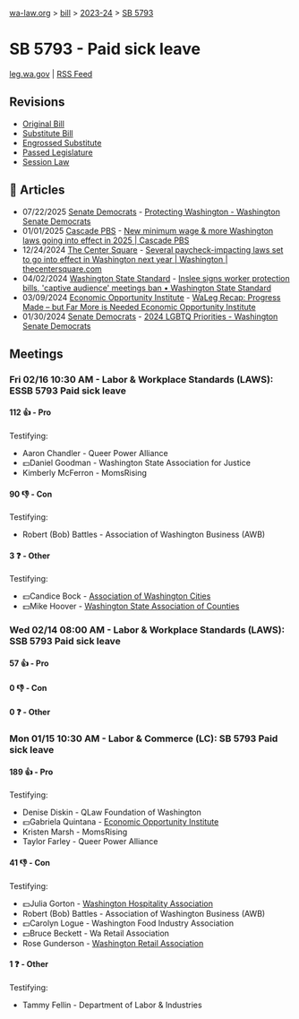 [wa-law.org](/) > [bill](/bill/) > [2023-24](/bill/2023-24/) > [SB 5793](/bill/2023-24/sb/5793/)

# SB 5793 - Paid sick leave
[leg.wa.gov](https://app.leg.wa.gov/billsummary?BillNumber=5793&Year=2023&Initiative=false) | [RSS Feed](./rss.xml)

## Revisions
* [Original Bill](1/)
* [Substitute Bill](S/)
* [Engrossed Substitute](S.E/)
* [Passed Legislature](S.PL/)
* [Session Law](S.SL/)

## 📰 Articles
* 07/22/2025 [Senate Democrats](/org/senate_democrats/) - [Protecting Washington - Washington Senate Democrats](https://senatedemocrats.wa.gov/protecting-washington/#:~:text=SB%205793)
* 01/01/2025 [Cascade PBS](/org/cascade_pbs/) - [New minimum wage & more Washington laws going into effect in 2025 | Cascade PBS](https://crosscut.com/news/2025/01/new-minimum-wage-more-washington-laws-going-effect-2025#:~:text=qualify%20as%20a%20“family%20member”)
* 12/24/2024 [The Center Square](/org/the_center_square/) - [Several paycheck-impacting laws set to go into effect in Washington next year | Washington | thecentersquare.com](https://www.thecentersquare.com/washington/article_b91c962c-c182-11ef-bfca-8fabc49e79f4.html#:~:text=Senate%20Bill%205793)
* 04/02/2024 [Washington State Standard](/org/washington_state_standard/) - [Inslee signs worker protection bills, 'captive audience' meetings ban • Washington State Standard](https://washingtonstatestandard.com/2024/04/02/inslee-signs-worker-protection-bills-washington-ban-on-captive-audience-meetings/#:~:text=Senate%20Bill%205793)
* 03/09/2024 [Economic Opportunity Institute](/org/economic_opportunity_institute/) - [WaLeg Recap: Progress Made – but Far More is Needed Economic Opportunity Institute](https://www.opportunityinstitute.org/blog/post/waleg-recap-2024/#:~:text=Paid%20Sick%20and%20Safe%20Leave%20law)
* 01/30/2024 [Senate Democrats](/org/senate_democrats/) - [2024 LGBTQ Priorities - Washington Senate Democrats](https://senatedemocrats.wa.gov/lgbtq2024priorities/#:~:text=Senate%20Bill%205793)

## Meetings
### Fri 02/16 10:30 AM - Labor & Workplace Standards (LAWS): ESSB 5793 Paid sick leave
#### 112 👍 - Pro
Testifying:
* Aaron Chandler - Queer Power Alliance
* 💵Daniel Goodman - Washington State Association for Justice
* Kimberly McFerron - MomsRising

#### 90 👎 - Con
Testifying:
* Robert (Bob) Battles - Association of Washington Business (AWB)

#### 3 ❓ - Other
Testifying:
* 💵Candice Bock - [Association of Washington Cities](/org/association_of_washington_cities/)
* 💵Mike Hoover - [Washington State Association of Counties](/org/washington_state_association_of_counties/)

### Wed 02/14 08:00 AM - Labor & Workplace Standards (LAWS): SSB 5793 Paid sick leave
#### 57 👍 - Pro

#### 0 👎 - Con

#### 0 ❓ - Other

### Mon 01/15 10:30 AM - Labor & Commerce (LC): SB 5793 Paid sick leave
#### 189 👍 - Pro
Testifying:
* Denise Diskin - QLaw Foundation of Washington
* 💵Gabriela Quintana - [Economic Opportunity Institute](/org/economic_opportunity_institute/)
* Kristen Marsh - MomsRising
* Taylor Farley - Queer Power Alliance

#### 41 👎 - Con
Testifying:
* 💵Julia Gorton - [Washington Hospitality Association](/org/washington_hospitality_association/)
* Robert (Bob) Battles - Association of Washington Business (AWB)
* 💵Carolyn Logue - Washington Food Industry Association
* 💵Bruce Beckett - Wa Retail Association
* Rose Gunderson - [Washington Retail Association](/org/washington_retail_association/)

#### 1 ❓ - Other
Testifying:
* Tammy Fellin - Department of Labor & Industries
